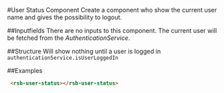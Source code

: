 #User Status Component
Create a component who show the current user name and gives the possibility to logout.

##Inputfields
There are no inputs to this component. The current user will be fetched from the _AuthenticationService_.

##Structure
Will show nothing until a user is logged in  `authenticationService.isUserLoggedIn` 

##Examples
```html
 <rsb-user-status></rsb-user-status>
```




